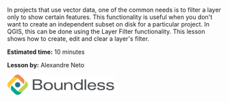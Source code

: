 In projects that use vector data, one of the common needs is to filter a
layer only to show certain features. This functionality is useful when
you don't want to create an independent subset on disk for a particular
project. In QGIS, this can be done using the Layer Filter functionality.
This lesson shows how to create, edit and clear a layer's filter.

**Estimated time:** 10 minutes

**Lesson by:** Alexandre Neto

![../_shared_images/boundless.png](../_shared_images/boundless.png)
